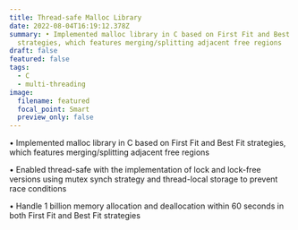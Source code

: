 ```yaml
---
title: Thread-safe Malloc Library
date: 2022-08-04T16:19:12.378Z
summary: • Implemented malloc library in C based on First Fit and Best Fit
  strategies, which features merging/splitting adjacent free regions
draft: false
featured: false
tags:
  - C
  - multi-threading
image:
  filename: featured
  focal_point: Smart
  preview_only: false
---
```

• Implemented malloc library in C based on First Fit and Best Fit strategies, which features merging/splitting adjacent free regions

• Enabled thread-safe with the implementation of lock and lock-free versions using mutex synch strategy and thread-local storage to prevent race conditions

• Handle 1 billion memory allocation and deallocation within 60 seconds in both First Fit and Best Fit strategies